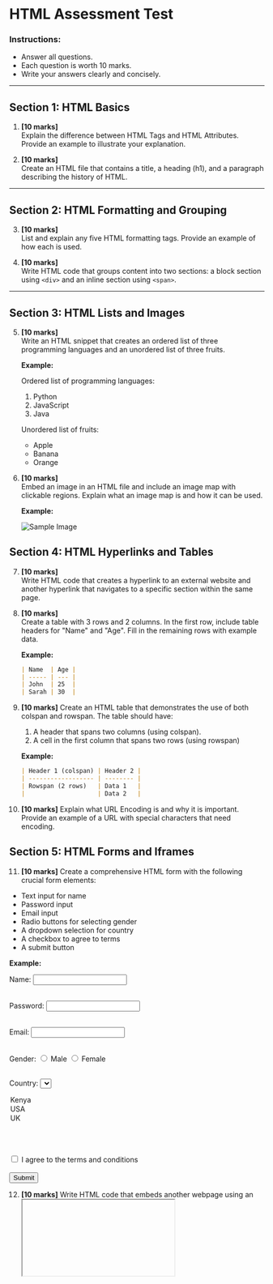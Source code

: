 # HTML Assessment Test

### Instructions:

- Answer all questions.
- Each question is worth 10 marks.
- Write your answers clearly and concisely.

---

## Section 1: HTML Basics

1. **[10 marks]**  
   Explain the difference between HTML Tags and HTML Attributes. Provide an example to illustrate your explanation.

2. **[10 marks]**  
   Create an HTML file that contains a title, a heading (h1), and a paragraph describing the history of HTML.

---

## Section 2: HTML Formatting and Grouping

3. **[10 marks]**  
   List and explain any five HTML formatting tags. Provide an example of how each is used.

4. **[10 marks]**  
   Write HTML code that groups content into two sections: a block section using `<div>` and an inline section using `<span>`.

---

## Section 3: HTML Lists and Images

5. **[10 marks]**  
   Write an HTML snippet that creates an ordered list of three programming languages and an unordered list of three fruits.

   **Example:**

   Ordered list of programming languages:

   1. Python
   2. JavaScript
   3. Java

   Unordered list of fruits:

   - Apple
   - Banana
   - Orange

6. **[10 marks]**  
   Embed an image in an HTML file and include an image map with clickable regions. Explain what an image map is and how it can be used.

   **Example:**

   <img src="image.jpg" alt="Sample Image" usemap="#image-map" />
   <map name="image-map">
     <area
       shape="rect"
       coords="34,44,270,350"
       href="page1.html"
       alt="Region 1"
     />
     <area
       shape="circle"
       coords="337,300,44"
       href="page2.html"
       alt="Region 2"
     />
   </map>

## Section 4: HTML Hyperlinks and Tables

7. **[10 marks]**  
   Write HTML code that creates a hyperlink to an external website and another hyperlink that navigates to a specific section within the same page.

8. **[10 marks]**  
   Create a table with 3 rows and 2 columns. In the first row, include table headers for "Name" and "Age". Fill in the remaining rows with example data.

   **Example:**

   ```markdown
   | Name  | Age |
   | ----- | --- |
   | John  | 25  |
   | Sarah | 30  |
   ```

9. **[10 marks]**
   Create an HTML table that demonstrates the use of both colspan and rowspan. The table should have:
    <ol>
    <li>A header that spans two columns (using colspan).</li>
    <li>A cell in the first column that spans two rows (using rowspan)</li>
    </ol>

   **Example:**

   ```markdown
   | Header 1 (colspan) | Header 2 |
   | ------------------ | -------- |
   | Rowspan (2 rows)   | Data 1   |
   |                    | Data 2   |
   ```

10. **[10 marks]**
    Explain what URL Encoding is and why it is important. Provide an example of a URL with special characters that need encoding.

## Section 5: HTML Forms and Iframes

11. **[10 marks]**
Create a comprehensive HTML form with the following crucial form elements:
 <ul>
    <li>Text input for name</li>
    <li>Password input</li>
    <li>Email input</li>
    <li>Radio buttons for selecting gender</li>
    <li>A dropdown selection for country</li>
    <li>A checkbox to agree to terms</li>
    <li>A submit button</li>
 </ul>

**Example:**

<form action="/submit" method="post">
  <label for="name">Name:</label>
  <input type="text" id="name" name="name" /><br /><br />

<label for="password">Password:</label>
<input type="password" id="password" name="password" /><br /><br />

<label for="email">Email:</label>
<input type="email" id="email" name="email" /><br /><br />

Gender:
<input type="radio" id="male" name="gender" value="male" />
<label for="male">Male</label>
<input type="radio" id="female" name="gender" value="female" />
<label for="female">Female</label><br /><br />

<label for="country">Country:</label>
<select id="country" name="country">

<option value="kenya">Kenya</option>
<option value="usa">USA</option>
<option value="uk">UK</option></select

> <br /><br />

  <input type="checkbox" id="terms" name="terms" />
  <label for="terms">I agree to the terms and conditions</label><br /><br />

  <input type="submit" value="Submit" />
</form>

12. **[10 marks]**
    Write HTML code that embeds another webpage using an <iframe>. Describe one use case for using iframes in web development

**Example**

<iframe src="http://onestoparcade.com/" width="600" height="400"></iframe>
